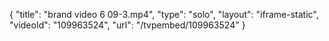 {
    "title": "brand video 6 09-3.mp4",
    "type": "solo",
    "layout": "iframe-static",
    "videoId": "109963524",
    "url": "\/tvpembed\/109963524"
}